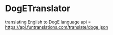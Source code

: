 # DogETranslator
translating English to DogE language
api = https://api.funtranslations.com/translate/doge.json  
